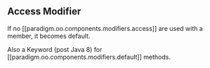 

## Access Modifier

If no [[paradigm.oo.components.modifiers.access]] are used with a member, it becomes default.


Also a Keyword (post Java 8) for [[paradigm.oo.components.modifiers.default]] methods.